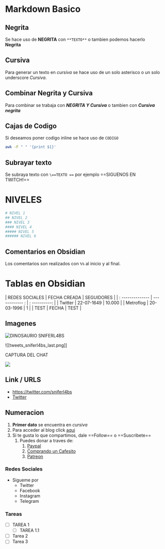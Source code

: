 # Markdown Basico 
##  Negrita
Se hace uso de **NEGRITA** con `**TEXTO**` o tambien podemos hacerlo __Negrita__ 

## Cursiva
Para generar un texto en *cursiva* se hace uso de un solo asterisco o un solo underscore _Cursiva_.

## Combinar Negrita y Cursiva
Para combinar se trabaja con ***NEGRITA Y Cursiva***  o tambien con _**Cursiva negrita**_

## Cajas de Codigo
Si deseamos poner codigo inline se hace uso de `CODIGO`

``` BASH 
awk -F " " '{print $1}'
```

## Subrayar texto
Se subraya texto con `\==TEXTO ==` por ejemplo ==SIGUENOS EN TWITCH!==

# NIVELES

```BASH
# NIVEL 1
## NIVEL 2
### NIVEL 3
#### NIVEL 4
##### NIVEL 5
###### NIVEL 6
```

## Comentarios en Obsidian 

Los comentarios son realizados con `%%` al inicio y al final.

# Tablas en Obsidian 

| REDES SOCIALES   | FECHA CREADA   | SEGUIDORES    |
| : -------------- | ------------ : | : ----------: |
| Twitter          | 22-07-1649     | 10.000        |
| Metroflog        | 20-03-1996     | 1             |
| TEST             | FECHA          | TEST          | 

## Imagenes 

![DINOSAURIO SNIFERL4BS](https://sniferl4bs.com/images/whoami/avatar.jpg)

![[tweets_sniferl4bs_last.png]]

CAPTURA DEL CHAT

![](Pasted%20image%2020220326234550.png)

## Link / URLS

- https://twitter.com/sniferl4bs
- [Twitter](https://twitter.com/sniferl4bs)

## Numeracion 
1. **Primer dato** se encuentra en *cursiva*
3. Para acceder al blog click [aqui](https://www.sniferl4bs.com)
3. Si te gusta lo que compartimos, dale ==Follow== o ==Suscribete==
	1. Puedes donar a traves de:
		1. [Paypal](https://streamelements.com/sniferl4bs/tipPronto)
		2. [Comprando un Cafesito](https://www.buymeacoffee.com/sniferl4bs )
		3. [Patreon](https://www.patreon.com/sniferl4bs)
### Redes Sociales
- Sigueme por 
	- Twitter
	- Facebook
	- Instagram
	- Telegram
	
### Tareas
- [ ] TAREA 1
	- [ ] TAREA 1.1
- [ ] Tarea 2
- [ ] Tarea 3